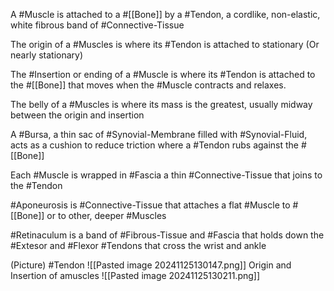 A #Muscle is attached to a #[[Bone]] by a #Tendon, a cordlike, non-elastic, white fibrous band of #Connective-Tissue 

The origin of a #Muscles is where its #Tendon is attached to stationary (Or nearly stationary)

The #Insertion or ending of a #Muscle is where its #Tendon is attached to the #[[Bone]] that moves when the #Muscle contracts and relaxes.

The belly of a #Muscles is where its mass is the greatest, usually midway between the origin and insertion

A #Bursa, a thin sac of #Synovial-Membrane filled with #Synovial-Fluid, acts as a cushion to reduce triction where a #Tendon rubs against the #[[Bone]] 

Each #Muscle is wrapped in #Fascia a thin #Connective-Tissue that joins to the #Tendon 

#Aponeurosis is #Connective-Tissue that attaches a flat #Muscle to #[[Bone]] or to other, deeper #Muscles 

#Retinaculum is a band of #Fibrous-Tissue and #Fascia that holds down the #Extesor and #Flexor #Tendons that cross the wrist and ankle

(Picture)
	#Tendon 
		![[Pasted image 20241125130147.png]]
	Origin and Insertion of amuscles
		![[Pasted image 20241125130211.png]]
















